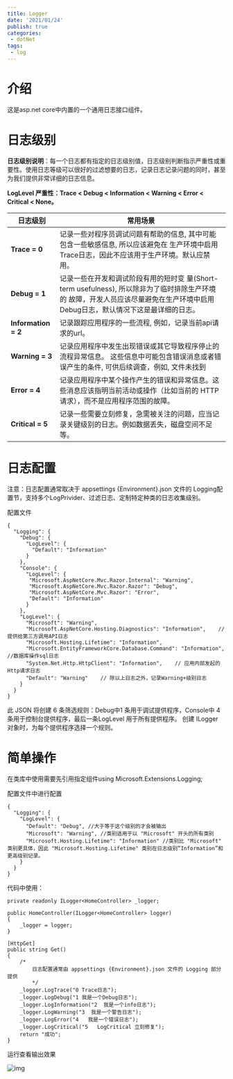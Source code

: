 ```yaml
---
title: Logger
date: '2021/01/24'
publish: true
categories:
 - dotNet
tags:
 - log
---
```

# 介绍

这是asp.net core中内置的一个通用日志接口组件。

# 日志级别

**日志级别说明**：每一个日志都有指定的日志级别值，日志级别判断指示严重性或重要性。使用日志等级可以很好的过滤想要的日志，记录日志记录问题的同时，甚至为我们提供非常详细的日志信息。

**LogLevel 严重性：Trace < Debug < Information < Warning < Error < Critical < None。**

| **日志级别**        | **常用场景**                                                 |
| ------------------- | ------------------------------------------------------------ |
| **Trace = 0**       | 记录一些对程序员调试问题有帮助的信息,   其中可能包含一些敏感信息, 所以应该避免在 生产环境中启用Trace日志，因此不应该用于生产环境。默认应禁用。 |
| **Debug = 1**       | 记录一些在开发和调试阶段有用的短时变   量(Short-term usefulness), 所以除非为了临时排除生产环境的   故障，开发人员应该尽量避免在生产环境中启用Debug日志，默认情况下这是最详细的日志。 |
| **Information = 2** | 记录跟踪应用程序的一些流程,   例如，记录当前api请求的url。   |
| **Warning = 3**     | 记录应用程序中发生出现错误或其它导致程序停止的流程异常信息。   这些信息中可能包含错误消息或者错误产生的条件, 可供后续调查，例如, 文件未找到 |
| **Error = 4**       | 记录应用程序中某个操作产生的错误和异常信息。这些消息应该指明当前活动或操作（比如当前的   HTTP 请求），而不是应用程序范围的故障。 |
| **Critical = 5**    | 记录一些需要立刻修复，急需被关注的问题，应当记录关键级别的日志。例如数据丢失，磁盘空间不足等。 |

# 日志配置

注意：日志配置通常取决于 appsettings {Environment}.json 文件的 Logging配置节，支持多个LogPrivider、过滤日志、定制特定种类的日志收集级别。

配置文件

```
{
  "Logging": {
    "Debug": {
      "LogLevel": {
        "Default": "Information"
      }
    },
    "Console": {
      "LogLevel": {
       "Microsoft.AspNetCore.Mvc.Razor.Internal": "Warning",
       "Microsoft.AspNetCore.Mvc.Razor.Razor": "Debug",
       "Microsoft.AspNetCore.Mvc.Razor": "Error",
       "Default": "Information"
      }
    },
    "LogLevel": {
      "Microsoft": "Warning",
      "Microsoft.AspNetCore.Hosting.Diagnostics": "Information",    // 提供给第三方调用API日志
      "Microsoft.Hosting.Lifetime": "Information",
      "Microsoft.EntityFrameworkCore.Database.Command": "Information",  //数据库操作sql日志
      "System.Net.Http.HttpClient": "Information",    // 应用内部发起的Http请求日志
      "Default": "Warning"    // 除以上日志之外，记录Warning+级别日志
    }
  }
}
```

此 JSON 将创建 6 条筛选规则：Debug中1 条用于调试提供程序，Console中 4 条用于控制台提供程序，最后一条LogLevel 用于所有提供程序。 创建 ILogger 对象时，为每个提供程序选择一个规则。

# 简单操作

在类库中使用需要先引用指定组件using Microsoft.Extensions.Logging;

配置文件中进行配置

```
{
  "Logging": {
    "LogLevel": {
      "Default": "Debug", //大于等于这个级别的才会被输出
      "Microsoft": "Warning", //类别适用于以 "Microsoft" 开头的所有类别
      "Microsoft.Hosting.Lifetime": "Information" //类别比 "Microsoft" 类别更具体，因此 "Microsoft.Hosting.Lifetime" 类别在日志级别“Information”和更高级别记录。
    }
  }
}
```

 代码中使用：

```
private readonly ILogger<HomeController> _logger;

public HomeController(ILogger<HomeController> logger)
{
    _logger = logger;
}

[HttpGet]
public string Get()
{
    /*
        日志配置通常由 appsettings {Environment}.json 文件的 Logging 部分提供
        */
    _logger.LogTrace("0 Trace日志");
    _logger.LogDebug("1 我是一个Debug日志");
    _logger.LogInformation("2  我是一个info日志");
    _logger.LogWarning("3  我是一个警告日志");
    _logger.LogError("4   我是一个错误日志");
    _logger.LogCritical("5   LogCritical 立刻修复");
    return "成功";
}
```

 运行查看输出效果

![img](https://gitee.com/AZRNG/picture-storage/raw/master/kbms/1619945473634-900e7717-5bff-4fbf-b485-1ff1102cd69a.png)